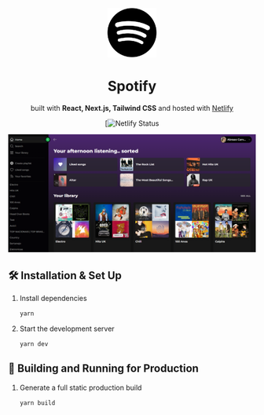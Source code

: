 <div align="center">

<img alt="Logo" src="https://raw.githubusercontent.com/abrahamcarvalhoo/spotify/main/public/spotify-logo.svg" width="100" />

# Spotify

built with **React, Next.js, Tailwind CSS** and hosted with [Netlify](https://netlify.com)

[![Netlify Status]()

![demo](https://raw.githubusercontent.com/abrahamcarvalhoo/spotify/main/public/images/demo.png)
</div>

## 🛠 Installation & Set Up

1. Install dependencies

   ```sh
   yarn
   ```

2. Start the development server

   ```sh
   yarn dev
   ```

## 🚀 Building and Running for Production

1. Generate a full static production build

   ```sh
   yarn build
   ```
